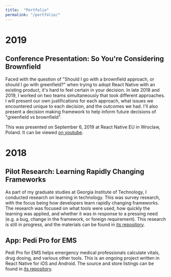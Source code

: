 ```yaml
---
title:  "Portfolio"
permalink: "/portfolio/"
---
```


# 2019

## Conference Presentation: So You're Considering Brownfield

Faced with the question of "Should I go with a brownfield approach, or should I go with greenfield?" when trying to adopt React Native with an existing product, it's hard to feel certain in your decision. In late 2018 and 2019, I worked on two teams simultaneously that took different approaches. I will present our own justifications for each approach, what issues we encountered unique to each decision, and the outcomes we had. I'll also present a decision making framework to help inform future decisions of "greenfield vs brownfield". 

This was presented on September 6, 2019 at React Native EU in Wroclaw, Poland. It can be viewed [on youtube](https://www.youtube.com/watch?v=yJC2XPFe-I0).

# 2018

## Pilot Research: Learning Rapidly Changing Frameworks

As part of my graduate studies at Georgia Institute of Technology, I conducted research on learning in technology. This was survey research, with the focus being how developers learn rapidly changing frameworks. The research was focused on what tools were used, how quickly the learning was applied, and whether it was in response to a pressing need (e.g. a bug, change in the framework, or foreign requirement). This research is still in progress, and the materials can be found in [its repository](https://www.turnrye.com/learning-rapidly-changing-frameworks/).

## App: Pedi Pro for EMS

Pedi Pro for EMS helps emergency medical professionals calculate vitals, drug dosing, and various other tools. This is an ongoing project written in React Native for iOS and Android. The source and store listings can be found in [its repository](https://www.turnrye.com/pedipro/).
